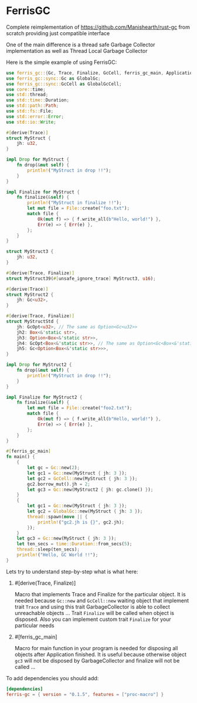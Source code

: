 # FerrisGC
Complete reimplementation of https://github.com/Manishearth/rust-gc from scratch providing just compatible interface

One of the main difference is a thread safe Garbage Collector implementation as well as Thread Local Garbage Collector 

Here is the simple example of using FerrisGC:
```rust
use ferris_gc::{Gc, Trace, Finalize, GcCell, ferris_gc_main, ApplicationCleanup, GcOpt};
use ferris_gc::sync::Gc as GlobalGc;
use ferris_gc::sync::GcCell as GlobalGcCell;
use core::time;
use std::thread;
use std::time::Duration;
use std::path::Path;
use std::fs::File;
use std::error::Error;
use std::io::Write;

#[derive(Trace)]
struct MyStruct {
    jh: u32,
}

impl Drop for MyStruct {
    fn drop(&mut self) {
        println!("MyStruct in drop !!");
    }
}

impl Finalize for MyStruct {
    fn finalize(&self) {
        println!("MyStruct in finalize !!");
        let mut file = File::create("foo.txt");
        match file {
            Ok(mut f) => { f.write_all(b"Hello, world!") },
            Err(e) => { Err(e) },
        };
    }
}

struct MyStruct3 {
    jh: u32,
}

#[derive(Trace, Finalize)]
struct MyStruct39(#[unsafe_ignore_trace] MyStruct3, u16);

#[derive(Trace)]
struct MyStruct2 {
    jh: Gc<u32>,
}

#[derive(Trace, Finalize)]
struct MyStructStd {
    jh: GcOpt<u32>, // The same as Option<Gc<u32>>
    jh2: Box<&'static str>,
    jh3: Option<Box<&'static str>>,
    jh4: GcOpt<Box<&'static str>>, // The same as Option<Gc<Box<&'static str>>>
    jh5: Gc<Option<Box<&'static str>>>,
}

impl Drop for MyStruct2 {
    fn drop(&mut self) {
        println!("MyStruct in drop !!");
    }
}

impl Finalize for MyStruct2 {
    fn finalize(&self) {
        let mut file = File::create("foo2.txt");
        match file {
            Ok(mut f) => { f.write_all(b"Hello, world!") },
            Err(e) => { Err(e) },
        };
    }
}

#[ferris_gc_main]
fn main() {
    {
        let gc = Gc::new(2);
        let gc1 = Gc::new(MyStruct { jh: 3 });
        let gc2 = GcCell::new(MyStruct { jh: 3 });
        gc2.borrow_mut().jh = 2;
        let gc3 = Gc::new(MyStruct2 { jh: gc.clone() });
    }
    {
        let gc1 = Gc::new(MyStruct { jh: 3 });
        let gc2 = GlobalGc::new(MyStruct { jh: 3 });
        thread::spawn(move || {
            println!("gc2.jh is {}", gc2.jh);
        });
    }
    let gc3 = Gc::new(MyStruct { jh: 3 });
    let ten_secs = time::Duration::from_secs(5);
    thread::sleep(ten_secs);
    println!("Hello, GC World !!");
}
```

Lets try to understand step-by-step what is what here:
1) \#[derive(Trace, Finalize)]

   Macro that implements Trace and Finalize for the particular object.
   It is needed because `Gc::new` and `GcCell::new` waiting object that implement trait `Trace` and using this trait GarbageCollector is able to collect unreachable objects ...
   Trait `Finalize` will be called when object is disposed. Also you can implement custom trait `Finalize` for your particular needs

2) \#[ferris_gc_main]

   Macro for main function in your program is needed for disposing all objects after Application finished.
   It is useful because otherwise object `gc3` will not be disposed by GarbageCollector and finalize will not be called ...

To add dependencies you should add:
```toml
[dependencies]
ferris-gc = { version = "0.1.5", features = ["proc-macro"] }
```
